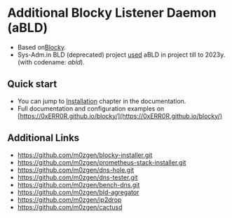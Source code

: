 # Additional Blocky Listener Daemon (aBLD)

* Based on[Blocky](https://github.com/0xERR0R/blocky).
* Sys-Adm.in BLD (deprecated) project [used](https://openbld.net/docs/overwiew/how-it-works/#project-chronology) aBLD in project till to 2023y. (with codename: _abld_).

## Quick start

- You can jump to [Installation](https://0xerr0r.github.io/blocky/latest/installation/) chapter in the documentation.
- Full documentation and configuration examples on [https://0xERR0R.github.io/blocky/](https://0xERR0R.github.io/blocky/)

## Additional Links

* https://github.com/m0zgen/blocky-installer.git
* https://github.com/m0zgen/prometheus-stack-installer.git
* https://github.com/m0zgen/dns-hole.git
* https://github.com/m0zgen/dns-tester.git
* https://github.com/m0zgen/bench-dns.git
* https://github.com/m0zgen/bld-agregator
* https://github.com/m0zgen/ip2drop
* https://github.com/m0zgen/cactusd

